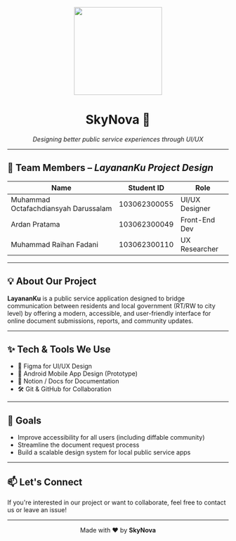 <p align="center">
  <img src="https://media3.giphy.com/media/v1.Y2lkPTc5MGI3NjExc2JwZW1od2d0cml4ZDV3Nncyb3E4eTBhczhvODc5MzdpNnZuYjJ1NCZlcD12MV9pbnRlcm5hbF9naWZfYnlfaWQmY3Q9Zw/3o7btRkeE7RtAq8DnO/giphy.gif" width="200"/>
</p>

<h1 align="center">SkyNova 🚀</h1>
<p align="center"><i>Designing better public service experiences through UI/UX</i></p>

---

## 👥 Team Members – *LayananKu Project Design*
| Name                             | Student ID        | Role           |
|----------------------------------|-------------------|----------------|
| Muhammad Octafachdiansyah Darussalam | 103062300055 | UI/UX Designer |
| Ardan Pratama                   | 103062300049      | Front-End Dev  |
| Muhammad Raihan Fadani         | 103062300110      | UX Researcher  |

---

## 💡 About Our Project

**LayananKu** is a public service application designed to bridge communication between residents and local government (RT/RW to city level) by offering a modern, accessible, and user-friendly interface for online document submissions, reports, and community updates.

---

## ✨ Tech & Tools We Use

- 🎨 Figma for UI/UX Design
- 📱 Android Mobile App Design (Prototype)
- 📝 Notion / Docs for Documentation
- 🛠️ Git & GitHub for Collaboration

---

## 📌 Goals

- Improve accessibility for all users (including diffable community)
- Streamline the document request process
- Build a scalable design system for local public service apps

---

## 📫 Let's Connect

If you're interested in our project or want to collaborate, feel free to contact us or leave an issue!

---

<p align="center">Made with ❤️ by <b>SkyNova</b></p>
